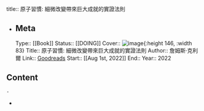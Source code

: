 title:: 原子習慣: 細微改變帶來巨大成就的實證法則

- ## Meta
  Type:: [[Book]]
  Status:: [[DOING]] 
  Cover:: ![image](https://images-na.ssl-images-amazon.com/images/S/compressed.photo.goodreads.com/books/1574000583i/48843803.jpg){:height 146, :width 83}
  Title:: 原子習慣: 細微改變帶來巨大成就的實證法則
  Author:: 詹姆斯·克利爾
  Link:: [Goodreads](https://www.goodreads.com/book/show/48843803?from_search=true&from_srp=true&qid=oi3Dy2SNTH&rank=1)
  Start:: [[Aug 1st, 2022]] 
  End:: 
  Year:: 2022
## Content
	-
-